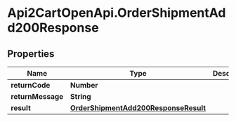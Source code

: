 # Api2CartOpenApi.OrderShipmentAdd200Response

## Properties

Name | Type | Description | Notes
------------ | ------------- | ------------- | -------------
**returnCode** | **Number** |  | [optional] 
**returnMessage** | **String** |  | [optional] 
**result** | [**OrderShipmentAdd200ResponseResult**](OrderShipmentAdd200ResponseResult.md) |  | [optional] 


